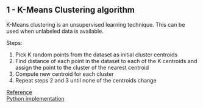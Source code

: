 ## 1 - K-Means Clustering algorithm

K-Means clustering is an unsupervised learning technique. This can be used when unlabeled data is available.

Steps:
1. Pick K random points from the dataset as initial cluster centroids
2. Find distance of each point in the dataset to each of the K centroids and assign the point to the cluster of the nearest centroid
3. Compute new centroid for each cluster
4. Repeat steps 2 and 3 until none of the centroids change

[Reference](https://mubaris.com/posts/kmeans-clustering/)<br>
[Python implementation](https://github.com/ppai22/k-means-clustering-python)
